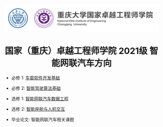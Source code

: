 <div align= "center">
    <a href="https://eie.cqu.edu.cn/" target="_blank">
        <img src="./.vscode/CQU_EIE_Logo.svg">
    </a>
    <h1>
        国家（重庆）卓越工程师学院 2021级 智能网联汽车方向
    </h1>
</div>

- 必修 1: [车载软件开发基础](https://github.com/LeeYearn/CQU_EIE/tree/74740977bb3016a14fe1a97644140039688e51ff/autoSoftDev)

- 必修 2: [智能驾驶算法基础](https://github.com/LeeYearn/CQU_EIE/tree/74740977bb3016a14fe1a97644140039688e51ff/smartDriveAlgo)

- 选修 1: [智能网联汽车数据工程](https://github.com/LeeYearn/CQU_EIE/tree/74740977bb3016a14fe1a97644140039688e51ff/dataEngineer)

- 选修 2: [智能座舱与人机交互](https://github.com/LeeYearn/CQU_EIE/tree/74740977bb3016a14fe1a97644140039688e51ff/android)

- 毕业论文: 智能网联汽车相关课题

<br>
